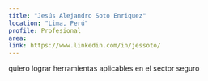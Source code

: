 ```yaml
---
title: "Jesús Alejandro Soto Enriquez"
location: "Lima, Perú"
profile: Profesional
area: 
link: https://www.linkedin.com/in/jessoto/
---
```


quiero lograr herramientas aplicables en el sector seguro
